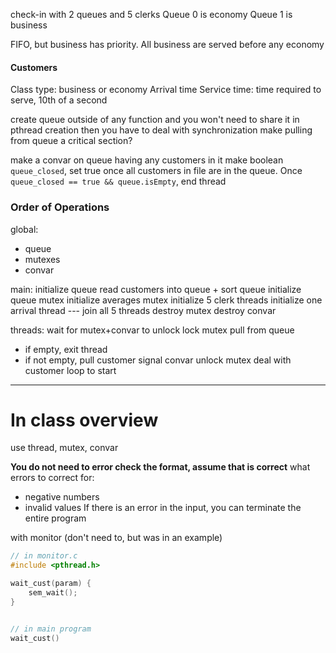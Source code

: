 
check-in with 2 queues and 5 clerks
Queue 0 is economy
Queue 1 is business

FIFO, but business has priority. All business are served before any economy

#### Customers
Class type: business or economy
Arrival time
Service time: time required to serve, 10th of a second


create queue outside of any function and you won't need to share it in pthread creation
then you have to deal with synchronization
make pulling from queue a critical section?

make a convar on queue having any customers in it
make boolean `queue_closed`, set true once all customers in file are in the queue. Once `queue_closed == true && queue.isEmpty`, end thread 
### Order of Operations
global:
- queue
- mutexes
- convar

main:
initialize queue
read customers into queue + sort queue
initialize queue mutex
initialize averages mutex
initialize 5 clerk threads
initialize one arrival thread
\-\-\-
join all 5 threads
destroy mutex
destroy convar

threads:
wait for mutex+convar to unlock
lock mutex
pull from queue
- if empty, exit thread
- if not empty, pull customer
signal convar
unlock mutex
deal with customer
loop to start

___
# In class overview
use thread, mutex, convar

**You do not need to error check the format, assume that is correct**
what errors to correct for:
- negative numbers
- invalid values
If there is an error in the input, you can terminate the entire program


with monitor 
(don't need to, but was in an example)
```c
// in monitor.c
#include <pthread.h>

wait_cust(param) {
	sem_wait();
}


// in main program
wait_cust()
```